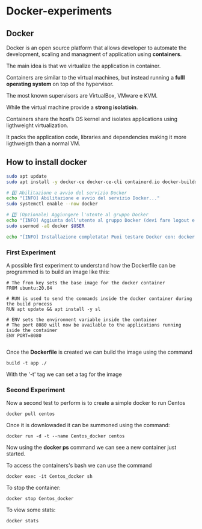# Docker-experiments

## Docker

Docker is an open source platform that allows developer to automate the development, scaling and managment of application using **containers**.

The main idea is that we virtualize the application in container.

Containers are similar to the virtual machines, but instead running a **fulll operating system** on top of the hypervisor.

The most known supervisors are VirtualBox, VMware e KVM.

While the virtual machine provide a **strong isolatioin**. 

Containers share the host’s OS kernel and isolates applications using ligthweight virtualization.

It packs the application code, libraries and dependencies making it more ligthweigth than a normal VM.

## How to install docker

```bash
sudo apt update
sudo apt install -y docker-ce docker-ce-cli containerd.io docker-buildx-plugin docker-compose-plugin

# 6️⃣ Abilitazione e avvio del servizio Docker
echo "[INFO] Abilitazione e avvio del servizio Docker..."
sudo systemctl enable --now docker

# 7️⃣ (Opzionale) Aggiungere l'utente al gruppo Docker
echo "[INFO] Aggiunta dell'utente al gruppo Docker (devi fare logout e login per applicare le modifiche)"
sudo usermod -aG docker $USER

echo "[INFO] Installazione completata! Puoi testare Docker con: docker run hello-world"

```

### First Experiment

A possible first experiment to understand how the Dockerfile can be programmed is to build an image like this:

```
# The from key sets the base image for the docker container
FROM ubuntu:20.04

# RUN is used to send the commands inside the docker container during the build process 
RUN apt update && apt install -y sl

# ENV sets the environment variable inside the container
# The port 8080 will now be available to the applications running iside the container 
ENV PORT=8080


```

Once the **Dockerfile** is created we can build the image using the command

```
build -t app ./
```

With the '-t' tag we can set a tag for the image

### Second Experiment

Now a second test to perform is to create a simple
docker to run Centos

```
docker pull centos
```
Once it is downlowaded it can be summoned using the command:
```
docker run -d -t --name Centos_docker centos
```
Now using the **docker ps** command we can see a new container just started.

To access the containers's bash we can use the command
```
docker exec -it Centos_docker sh
```

To stop the container:

``` 
docker stop Centos_docker 
```

To view some stats:
```
docker stats
```